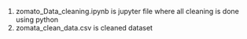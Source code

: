 1) zomato_Data_cleaning.ipynb  is jupyter file where all cleaning is done using python
2) zomata_clean_data.csv is cleaned dataset
